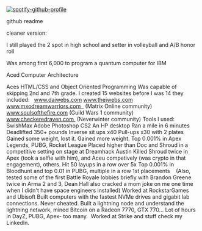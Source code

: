  

   [![spotify-github-profile](https://spotify-github-profile.vercel.app/api/view?uid=jimdzy&cover_image=true&theme=default&show_offline=false&background_color=121212&interchange=false)](https://github.com/kittinan/spotify-github-profile)

github readme

cleaner version: 

I still played the 2 spot in high school and setter in volleyball and A/B honor roll


Was among first 6,000 to program a quantum computer for IBM


Aced Computer Architecture 


Aces HTML/CSS and Object Oriented Programming 
Was capable of skipping 2nd and 7th grade.
I created 15 websites before I was 14 they included:  
www.dajwebs.com
www.thejwebs.com
www.mxodreamwarriors.com  
(Matrix Online community)
www.soulsofthefire.com 
(Guild Wars 1 community)
www.checkeredraven.com 
(Neverwinter community)
Tools I used: 
SwishMax
Adobe Photoshop CS2
An HP desktop 
Ran a mile in 6 minutes 
Deadlifted 350+ pounds 
Inverse sit ups x40
Pull-ups x30 with 2 plates
Gained some weight, lost it.  Gained more weight.
Top 0.001% in Apex Legends, PUBG, Rocket League
Placed higher than Doc and Shroud in a competitive setting on stage at Dreamhack Austin 
Killed Shroud twice in Apex (took a selfie with him), and Aceu competively (was crypto in that engagement), others.
Hit 50 layups in a row over 5x
Top 0.001% in Bloodhunt and top 0.01 in PUBG, multiple in a row 1st placements   
(Also, tested some of the first Battle Royale lobbies briefly with Brandon Greene twice in Arma 2 and 3, Dean Hall also cracked a mom joke on me one time when I didn't have space engineers installed)
Worked at RockstarGames and Ubisoft
Built computers with the fastest NVMe drives and gigabit lab connections.
Never cheated.
Built a lightning node and understand the lightning network, mined Bitcoin on a Radeon 7770, GTX 770... 
Lot of hours in DayZ, PUBG, Apex- too many. 
Worked at Strike and stuff check my LinkedIn.

